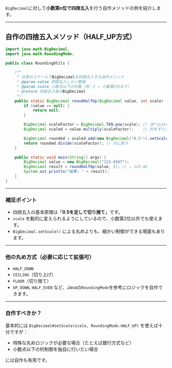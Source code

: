 
`BigDecimal`に対して**小数第n位で四捨五入**を行う自作メソッドの例を紹介します。

---

##  自作の四捨五入メソッド（HALF_UP方式）

```java
import java.math.BigDecimal;
import java.math.RoundingMode;

public class RoundingUtils {

    /**
     * 任意のスケールでBigDecimalを四捨五入する自作メソッド
     * @param value 四捨五入したい数値
     * @param scale 小数点以下の桁数（例：2 → 小数第2位まで）
     * @return 四捨五入後のBigDecimal
     */
    public static BigDecimal roundHalfUp(BigDecimal value, int scale) {
        if (value == null) {
            return null;
        }

        BigDecimal scaleFactor = BigDecimal.TEN.pow(scale); // 10^scale
        BigDecimal scaled = value.multiply(scaleFactor);    // 桁をずらす

        BigDecimal rounded = scaled.add(new BigDecimal("0.5")).setScale(0, RoundingMode.DOWN); // 0.5足して切り捨て
        return rounded.divide(scaleFactor); // 元に戻す
    }

    public static void main(String[] args) {
        BigDecimal value = new BigDecimal("123.4567");
        BigDecimal result = roundHalfUp(value, 2); // → 123.46
        System.out.println("結果: " + result);
    }
}
```

---

###  補足ポイント
- 四捨五入の基本原理は「**0.5を足して切り捨て**」です。
- `scale` を動的に変えられるようにしているので、小数第2位以外でも使えます。
- `BigDecimal.setScale()` による丸めよりも、細かい制御ができる場面もあります。

---

###  他の丸め方式（必要に応じて拡張可）
- `HALF_DOWN`
- `CEILING`（切り上げ）
- `FLOOR`（切り捨て）
- `UP`, `DOWN`, `HALF_EVEN` など、Javaの`RoundingMode`を参考にロジックを自作できます。

---

###  自作すべきか？
基本的には `BigDecimal#setScale(scale, RoundingMode.HALF_UP)` を使えば十分ですが：

- 特殊な丸めロジックが必要な場合（たとえば銀行方式など）
- 小数点以下の桁制御を独自に行いたい場合

には自作も有用です。

